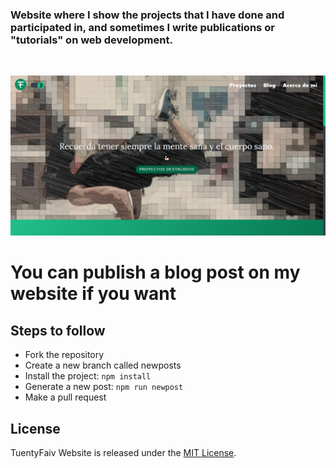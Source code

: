 ### Website where I show the projects that I have done and participated in, and sometimes I write publications or "tutorials" on web development.
<br/>

![screenshot](./static_readme/screenshot.png)

# You can publish a blog post on my website if you want

## Steps to follow

- Fork the repository
- Create a new branch called newposts
- Install the project: `npm install`
- Generate a new post: `npm run newpost`
- Make a pull request

## License
TuentyFaiv Website is released under the [MIT License](https://opensource.org/licenses/MIT).